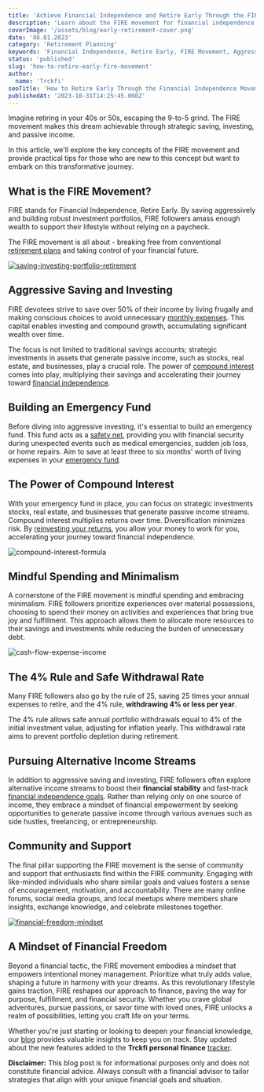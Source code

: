 ```yaml
---
title: 'Achieve Financial Independence and Retire Early Through the FIRE Movement'
description: 'Learn about the FIRE movement for financial independence and early retirement. Find tips on aggressive saving, investing, passive income and safe withdrawals.'
coverImage: '/assets/blog/early-retirement-cover.png'
date: '08.01.2023'
category: 'Retirement Planning'
keywords: 'Financial Independence, Retire Early, FIRE Movement, Aggressive Saving, Compound Interest, Tax-Advantaged Accounts, Mindful Spending, Minimalism, 4% Rule, Safe Withdrawal Rate, Alternative Income Streams, Community Support, Financial Freedom'
status: 'published'
slug: 'how-to-retire-early-fire-movement'
author:
  name: 'Trckfi'
seoTitle: 'How to Retire Early Through the Financial Independence Movement'
publishedAt: '2023-10-31T14:25:45.000Z'
---
```


Imagine retiring in your 40s or 50s, escaping the 9-to-5 grind. The FIRE movement makes this dream achievable through strategic saving, investing, and passive income.

In this article, we'll explore the key concepts of the FIRE movement and provide practical tips for those who are new to this concept but want to embark on this transformative journey.

## What is the FIRE Movement?

FIRE stands for Financial Independence, Retire Early. By saving aggressively and building robust investment portfolios, FIRE followers amass enough wealth to support their lifestyle without relying on a paycheck.

The FIRE movement is all about - breaking free from conventional [retirement](/blog/iras-vs-401ks-choosing-retirement-plan)[ plans](/blog/iras-401ks-retirement-planning) and taking control of your financial future.

[![saving-investing-portfolio-retirement](/images/home--8--YwMj.png)](/pricing)

## Aggressive Saving and Investing

FIRE devotees strive to save over 50% of their income by living frugally and making conscious choices to avoid unnecessary [monthly](/blog/tracking-monthly-expenses)[ expenses](/blog/tracking-your-monthly-expenses). This capital enables investing and compound growth, accumulating significant wealth over time.

The focus is not limited to traditional savings accounts; strategic investments in assets that generate passive income, such as stocks, real estate, and businesses, play a crucial role. The power of [compound](/blog/essential-financial-concepts)[ interest](/blog/essential-financial-concepts/#compound-interest) comes into play, multiplying their savings and accelerating their journey toward [financial independence](/blog/achieve-financial-independence-guide-to-freedom).

## Building an Emergency Fund

Before diving into aggressive investing, it's essential to build an emergency fund. This fund acts as a [safety net](/blog/building-an-emergency-fund), providing you with financial security during unexpected events such as medical emergencies, sudden job loss, or home repairs. Aim to save at least three to six months' worth of living expenses in your [emergency fund](/blog/building-an-emergency-fund).

## The Power of Compound Interest

With your emergency fund in place, you can focus on strategic investments stocks, real estate, and businesses that generate passive income streams. Compound interest multiplies returns over time. Diversification minimizes risk. By [reinvesting your returns](/blog/essential-financial-concepts), you allow your money to work for you, accelerating your journey toward financial independence.

![compound-interest-formula](/images/home--7--IyMD.png)

## Mindful Spending and Minimalism

A cornerstone of the FIRE movement is mindful spending and embracing minimalism. FIRE followers prioritize experiences over material possessions, choosing to spend their money on activities and experiences that bring true joy and fulfillment. This approach allows them to allocate more resources to their savings and investments while reducing the burden of unnecessary debt.

![cash-flow-expense-income](/images/home--11--I5MT.png)

## The 4% Rule and Safe Withdrawal Rate

Many FIRE followers also go by the rule of 25, saving 25 times your annual expenses to retire, and the 4% rule, **withdrawing 4% or less per year**.

The 4% rule allows safe annual portfolio withdrawals equal to 4% of the initial investment value, adjusting for inflation yearly. This withdrawal rate aims to prevent portfolio depletion during retirement.

## Pursuing Alternative Income Streams

In addition to aggressive saving and investing, FIRE followers often explore alternative income streams to boost their **financial stability** and fast-track [financial independence goals](/blog/achieve-financial-independence-guide-to-freedom). Rather than relying only on one source of income, they embrace a mindset of financial empowerment by seeking opportunities to generate passive income through various avenues such as side hustles, freelancing, or entrepreneurship.

## Community and Support

The final pillar supporting the FIRE movement is the sense of community and support that enthusiasts find within the FIRE community. Engaging with like-minded individuals who share similar goals and values fosters a sense of encouragement, motivation, and accountability. There are many online forums, social media groups, and local meetups where members share insights, exchange knowledge, and celebrate milestones together.

[![financial-freedom-mindset](blob:https://www.trckfi.com/0ae1c5f2-3596-453a-8dbb-2ba422dff048)](/pricing)

## A Mindset of Financial Freedom

Beyond a financial tactic, the FIRE movement embodies a mindset that empowers intentional money management. Prioritize what truly adds value, shaping a future in harmony with your dreams. As this revolutionary lifestyle gains traction, FIRE reshapes our approach to finance, paving the way for purpose, fulfillment, and financial security. Whether you crave global adventures, pursue passions, or savor time with loved ones, FIRE unlocks a realm of possibilities, letting you craft life on your terms.

Whether you're just starting or looking to deepen your financial knowledge, our [blog](/blog) provides valuable insights to keep you on track. Stay updated about the new features added to the **Trckfi personal finance** [tracker](/pricing).

**Disclaimer:** This blog post is for informational purposes only and does not constitute financial advice. Always consult with a financial advisor to tailor strategies that align with your unique financial goals and situation.

